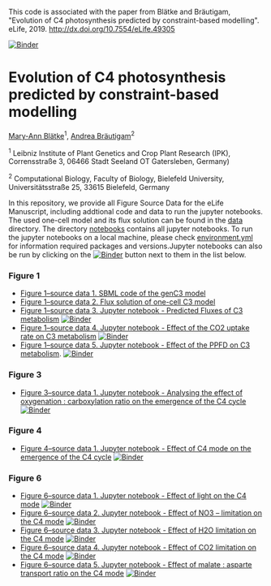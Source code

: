 This code is associated with the paper from Blätke and Bräutigam, "Evolution of C4 photosynthesis predicted by constraint-based modelling". eLife, 2019. http://dx.doi.org/10.7554/eLife.49305

[![Binder](https://mybinder.org/badge_logo.svg)](https://mybinder.org/v2/gh/ma-blaetke/CBM_C3_C4_Metabolism/master)

# Evolution of C4 photosynthesis predicted by constraint-based modelling 
[Mary-Ann Blätke](blaetke@ipk-gatersleben.de)<sup>1</sup>, [Andrea Bräutigam](andrea.braeutigam@uni-bielefeld.de)<sup>2</sup>

<sup>1</sup>  Leibniz Institute of Plant Genetics and Crop Plant Research (IPK), Corrensstraße 3, 06466 Stadt Seeland OT Gatersleben, Germany)

<sup>2</sup> Computational Biology, Faculty of Biology, Bielefeld University, Universitätsstraße 25, 33615 Bielefeld, Germany

In this repository, we provide all Figure Source Data for the eLife Manuscript, including addtional code and data to run the jupyter notebooks. 
The used one-cell model and its flux solution can be found in the [data](data) directory.
The directory [notebooks](notebooks) contains all jupyter notebooks. To run the jupyter notebooks on a local machine, please check [environment.yml](environment.yml) for information required packages and versions.Jupyter notebooks can also be run by clicking on the [![Binder](https://mybinder.org/badge_logo.svg)](https://mybinder.org/v2/gh/ma-blaetke/CBM_C3_C4_Metabolism/master) button next to them in the list below. 

### Figure 1
- [Figure 1–source data 1. SBML code of the genC3 model](data/2018-23-05-mb-genC3.sbml)
- [Figure 1–source data 2. Flux solution of one-cell C3 model](data/c3_flux_solution_one_cell_model.csv)
- [Figure 1–source data 3. Jupyter notebook - Predicted Fluxes of C3 metabolism](notebooks/2019-05-06-mb-genC3.ipynb)   [![Binder](https://mybinder.org/badge_logo.svg)](https://mybinder.org/v2/gh/ma-blaetke/CBM_C3_C4_Metabolism/master?filepath=notebooks%2F2019-05-06-mb-genC3.ipynb)
- [Figure 1–source data 4. Jupyter notebook - Effect of the CO2 uptake rate on C3 metabolism](notebooks/2019-05-06-mb-genC3-CO2-Effect.ipynb)   [![Binder](https://mybinder.org/badge_logo.svg)](https://mybinder.org/v2/gh/ma-blaetke/CBM_C3_C4_Metabolism/master?filepath=notebooks%2F2019-05-06-mb-genC3-CO2-Effect.ipynb)
- [Figure 1–source data 5. Jupyter notebook - Effect of the PPFD on C3 metabolism](notebooks/2019-05-06-mb-genC3-Light-Effect.ipynb).  [![Binder](https://mybinder.org/badge_logo.svg)](https://mybinder.org/v2/gh/ma-blaetke/CBM_C3_C4_Metabolism/master?filepath=notebooks%2F2019-05-06-mb-genC3-Light-Effect.ipynb)

### Figure 3
- [Figure 3–source data 1. Jupyter notebook - Analysing the effect of oxygenation : carboxylation ratio on the emergence of the C4 cycle](notebooks/2019-05-06-mb-genC4-Decarb-Oxy-Ratio-Effect.ipynb)   [![Binder](https://mybinder.org/badge_logo.svg)](https://mybinder.org/v2/gh/ma-blaetke/CBM_C3_C4_Metabolism/master?filepath=notebooks%2F2019-05-06-mb-genC4-Decarb-Oxy-Ratio-Effect.ipynb)

### Figure 4
- [Figure 4–source data 1. Jupyter notebook - Effect of C4 mode on the emergence of the C4 cycle](notebooks/2019-05-06-mb-genC4-C4-mode.ipynb)   [![Binder](https://mybinder.org/badge_logo.svg)](https://mybinder.org/v2/gh/ma-blaetke/CBM_C3_C4_Metabolism/master?filepath=notebooks%2F2019-05-06-mb-genC4-C4-mode.ipynb)



### Figure 6
- [Figure 6–source data 1. Jupyter notebook - Effect of light on the C4 mode](notebooks/2019-05-06-mb-genC4-Light-Effect.ipynb)   [![Binder](https://mybinder.org/badge_logo.svg)](https://mybinder.org/v2/gh/ma-blaetke/CBM_C3_C4_Metabolism/master?filepath=notebooks%2F2019-05-06-mb-genC4-Light-Effect.ipynb)
- [Figure 6–source data 2. Jupyter notebook - Effect of NO3 – limitation on the C4 mode](notebooks/2019-05-06-mb-genC4-N-Limitation-Effect.ipynb)   [![Binder](https://mybinder.org/badge_logo.svg)](https://mybinder.org/v2/gh/ma-blaetke/CBM_C3_C4_Metabolism/master?filepath=notebooks%2F2019-05-06-mb-genC4-N-Limitation-Effect.ipynb)
- [Figure 6–source data 3. Jupyter notebook - Effect of H2O limitation on the C4 mode](notebooks/2019-05-06-mb-genC4-H2O-Limitation.ipynb)   [![Binder](https://mybinder.org/badge_logo.svg)](https://mybinder.org/v2/gh/ma-blaetke/CBM_C3_C4_Metabolism/master?filepath=notebooks%2F2019-05-06-mb-genC4-H2O-Limitation.ipynb)
- [Figure 6–source data 4. Jupyter notebook - Effect of CO2 limitation on the C4 mode](notebooks/2019-05-06-mb-genC4-CO2-Limitation.ipynb)   [![Binder](https://mybinder.org/badge_logo.svg)](https://mybinder.org/v2/gh/ma-blaetke/CBM_C3_C4_Metabolism/master?filepath=notebooks%2F2019-05-06-mb-genC4-CO2-Limitation.ipynb)
- [Figure 6–source data 5. Jupyter notebook - Effect of malate : asparte transport ratio on the C4 mode](notebooks/2019-05-06-mb-genC4-Mal_Asp-Ratio-Effect.ipynb)   [![Binder](https://mybinder.org/badge_logo.svg)](https://mybinder.org/v2/gh/ma-blaetke/CBM_C3_C4_Metabolism/master?filepath=notebooks%2F2019-05-06-mb-genC4-Mal_Asp-Ratio-Effect.ipynb)
